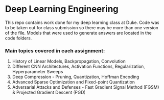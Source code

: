 # Deep Learning Engineering

This repo contains work done for my deep learning class at Duke. Code was to be taken out for class submission so there may be more than one version of the file. 
Models that were used to generate answers are located in the code folders.

### Main topics covered in each assignment:

1. History of Linear Models, Backpropagation, Convolution
2. Different CNN Architectures, Activation Functions, Regularization, Hyperparameter Sweeps
3. Deep Compression - Pruning, Quantization, Hoffman Encoding
4. Advanced Sparse Optimization and Fixed-point Quantization
5. Adversarial Attacks and Defenses - Fast Gradient Signal Method (FGSM) & Projected Gradient Descent (PGD)
